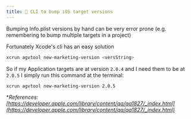 ```yaml
---
title: 🔢 CLI to bump iOS target versions
---
```


Bumping Info.plist versions by hand can be very error prone (e.g. remembering to bump multiple targets in a project)

Fortunately Xcode's cli has an easy solution

```sh
xcrun agvtool new-marketing-version <versString>
```

So if my Application targets are at version `2.0.4` and I need them to be at `2.0.5` I simply run this command at the terminal:

```sh
xcrun agvtool new-marketing-version 2.0.5
```


**References: [https://developer.apple.com/library/content/qa/qa1827/_index.html](https://developer.apple.com/library/content/qa/qa1827/_index.html)*
